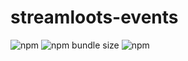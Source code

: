 # streamloots-events

![npm](https://img.shields.io/npm/v/streamloots-events)
![npm bundle size](https://img.shields.io/bundlephobia/min/streamloots-events)
![npm](https://img.shields.io/npm/dt/streamloots-events)
